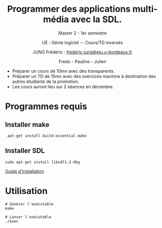 <center>

 # Programmer des applications multi-média avec la SDL. 

Master 2 - 1er semestre

UE : Génie logiciel -- Cours/TD inversés 

JUNG Frédéric : frederic.jung@etu.u-bordeaux.fr

Fredo - Pauline - Julien

</center>

- Préparer un cours de 10mn avec des transparents.
- Préparer un TD de 15mn avec des exercices machine à destination des autres étudiants de la promotion.
- Les cours auront lieu sur 2 séances en décembre. 

# Programmes requis 

## Installer make 

```
 apt-get install build-essential make
```

## Installer SDL

```
sudo apt-get install libsdl1.2-dbg
```

[Guide d'installation](https://wiki.libsdl.org/Installation)


# Utilisation 

```
# Générer l'exécutable 
make 

# Lancer l'exécutable
./exec 
```